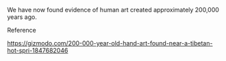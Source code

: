 We have now found evidence of human art created approximately 200,000 years ago.

Reference

https://gizmodo.com/200-000-year-old-hand-art-found-near-a-tibetan-hot-spri-1847682046